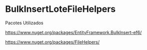 # BulkInsertLoteFileHelpers

Pacotes Utilizados

https://www.nuget.org/packages/EntityFramework.BulkInsert-ef6/ 

https://www.nuget.org/packages/FileHelpers/
